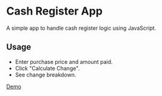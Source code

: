 # Cash Register App

A simple app to handle cash register logic using JavaScript.

## Usage

- Enter purchase price and amount paid.
- Click "Calculate Change".
- See change breakdown.

[Demo](../cash-register/index.html)